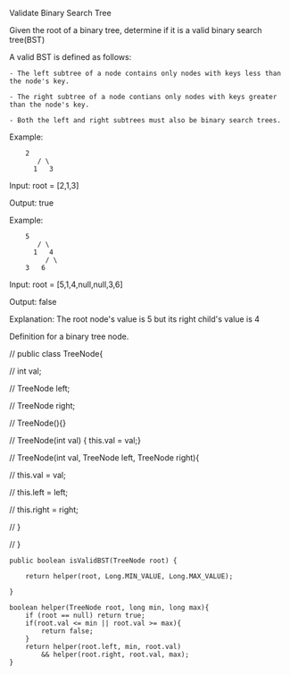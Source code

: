 Validate Binary Search Tree

Given the root of a binary tree, determine if it is a valid binary search tree(BST)

A valid BST is defined as follows:

	- The left subtree of a node contains only nodes with keys less than the node's key.

	- The right subtree of a node contians only nodes with keys greater than the node's key.

	- Both the left and right subtrees must also be binary search trees.



Example:

		2
	       / \
	      1   3


Input: root = [2,1,3]

Output: true


Example:

		5
	       / \
	      1   4
	         / \
		3   6


Input: root = [5,1,4,null,null,3,6]

Output: false

Explanation: The root node's value is 5 but its right child's value is 4


Definition for a binary tree node.

// public class TreeNode{

//	int val;

//	TreeNode left;

//	TreeNode right;

//	TreeNode(){}

//	TreeNode(int val) { this.val = val;}

//	TreeNode(int val, TreeNode left, TreeNode right){

//		this.val = val;

//		this.left = left;

//		this.right = right;

//	}

// }



    public boolean isValidBST(TreeNode root) {
        
        return helper(root, Long.MIN_VALUE, Long.MAX_VALUE);
        
    } 
    
    boolean helper(TreeNode root, long min, long max){
        if (root == null) return true;
        if(root.val <= min || root.val >= max){
            return false;
        }
        return helper(root.left, min, root.val) 
            && helper(root.right, root.val, max);
    }
